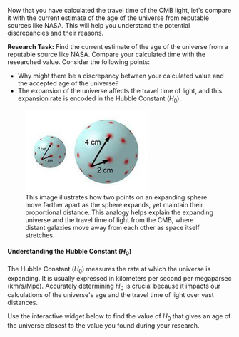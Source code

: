 Now that you have calculated the travel time of the CMB light, let's compare it with the current estimate of the age of the universe from reputable sources like NASA. This will help you understand the potential discrepancies and their reasons.

**Research Task:** Find the current estimate of the age of the universe from a reputable source like NASA. Compare your calculated time with the researched value. Consider the following points:

- Why might there be a discrepancy between your calculated value and the accepted age of the universe?
- The expansion of the universe affects the travel time of light, and this expansion rate is encoded in the Hubble Constant ($H_0$).

<figure>
<img src="media/expanding_sphere.png" alt="Expanding Sphere" />
<figcaption>This image illustrates how two points on an expanding sphere move farther apart as the sphere expands, yet maintain their proportional distance. This analogy helps explain the expanding universe and the travel time of light from the CMB, where distant galaxies move away from each other as space itself stretches.</figcaption>
</figure>

#### Understanding the Hubble Constant ($H_0$)

The Hubble Constant ($H_0$) measures the rate at which the universe is expanding. It is usually expressed in kilometers per second per megaparsec (km/s/Mpc). Accurately determining $H_0$ is crucial because it impacts our calculations of the universe's age and the travel time of light over vast distances.

Use the interactive widget below to find the value of $H_0$ that gives an age of the universe closest to the value you found during your research.